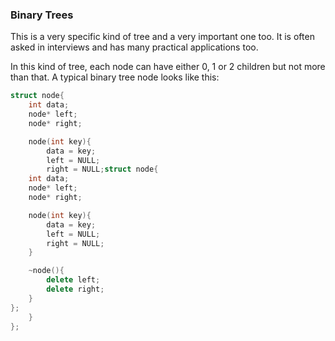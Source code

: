 ### Binary Trees

This is a very specific kind of tree and a very important one too. It is often asked in interviews and has many practical applications too.

In this kind of tree, each node can have either 0, 1 or 2 children but not more than that. A typical binary tree node looks like this:

```C++
struct node{
	int data;
	node* left;
	node* right;

	node(int key){
		data = key;
		left = NULL;
		right = NULL;struct node{
	int data;
	node* left;
	node* right;

	node(int key){
		data = key;
		left = NULL;
		right = NULL;
	}

	~node(){
		delete left;
		delete right;
	}
};
	}
};
```